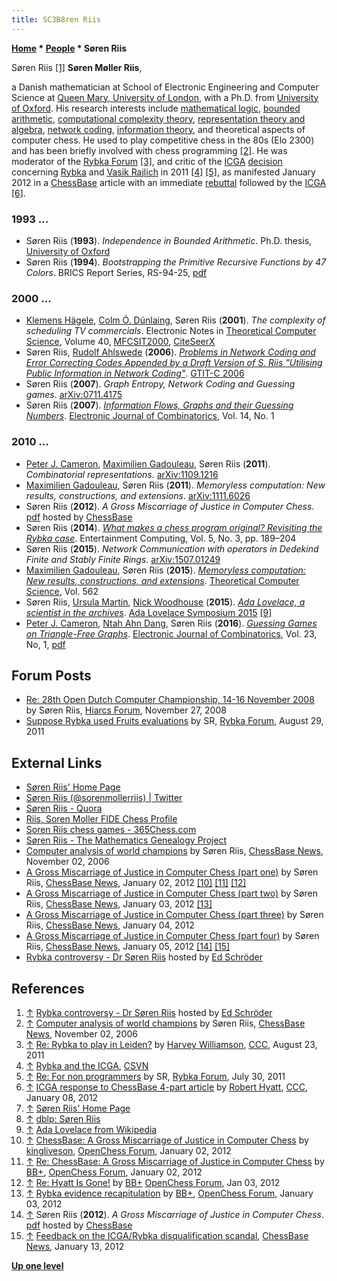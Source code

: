 ```yaml
---
title: SC3B8ren Riis
---
```

**[Home](Home "Home") \* [People](People "People") \* Søren Riis**



 [](http://www.top-5000.nl/Zach/riis.htm) Søren Riis <a id="cite-note-1" href="#cite-ref-1">[1]</a> 
**Søren Møller Riis**,  

a Danish mathematician at School of Electronic Engineering and Computer Science at [Queen Mary, University of London](Queen_Mary,_University_of_London "Queen Mary, University of London"), with a Ph.D. from [University of Oxford](https://en.wikipedia.org/wiki/University_of_Oxford). His research interests include [mathematical logic](https://en.wikipedia.org/wiki/Mathematical_logic), [bounded arithmetic](https://en.wikipedia.org/wiki/Bounded_quantifier), [computational complexity theory](https://en.wikipedia.org/wiki/Computational_complexity_theory), [representation theory and algebra](https://en.wikipedia.org/wiki/Representation_theory), [network coding](https://en.wikipedia.org/wiki/Network_coding), [information theory](https://en.wikipedia.org/wiki/Information_theory), and theoretical aspects of computer chess. He used to play competitive chess in the 80s (Elo 2300) and has been briefly involved with chess programming <a id="cite-note-2" href="#cite-ref-2">[2]</a>. He was moderator of the [Rybka Forum](Computer_Chess_Forums "Computer Chess Forums") <a id="cite-note-3" href="#cite-ref-3">[3]</a>, and critic of the [ICGA](ICGA "ICGA") [decision](Rybka_Controversy#RybkaDecision "Rybka Controversy") concerning [Rybka](Rybka "Rybka") and [Vasik Rajlich](Vasik_Rajlich "Vasik Rajlich") in 2011 <a id="cite-note-4" href="#cite-ref-4">[4]</a> <a id="cite-note-5" href="#cite-ref-5">[5]</a>, as manifested January 2012 in a [ChessBase](ChessBase "ChessBase") article with an immediate [rebuttal](Rybka_Controversy#Rebuttal "Rybka Controversy") followed by the [ICGA](ICGA "ICGA") <a id="cite-note-6" href="#cite-ref-6">[6]</a>. 



### 1993 ...


* Søren Riis (**1993**). *Independence in Bounded Arithmetic*. Ph.D. thesis, [University of Oxford](https://en.wikipedia.org/wiki/University_of_Oxford)
* Søren Riis (**1994**). *Bootstrapping the Primitive Recursive Functions by 47 Colors*. BRICS Report Series, RS-94-25, [pdf](http://www.brics.dk/RS/94/25/BRICS-RS-94-25.pdf)


### 2000 ...


* [Klemens Hägele](http://www.informatik.uni-trier.de/~ley/db/indices/a-tree/h/H=auml=gele:Klemens.html), [Colm Ó. Dúnlaing](http://www.maths.tcd.ie/~odunlain/), Søren Riis (**2001**). *The complexity of scheduling TV commercials*. Electronic Notes in [Theoretical Computer Science](https://en.wikipedia.org/wiki/Theoretical_Computer_Science_%28journal%29), Volume 40, [MFCSIT2000](http://euclid.ucc.ie/pages/staff/seda/htdocs/main.html), [CiteSeerX](http://citeseerx.ist.psu.edu/viewdoc/summary?doi=10.1.1.31.6939)
* Søren Riis, [Rudolf Ahlswede](Mathematician#PAhlswede "Mathematician") (**2006**). *[Problems in Network Coding and Error Correcting Codes Appended by a Draft Version of S. Riis "Utilising Public Information in Network Coding"](https://link.springer.com/chapter/10.1007/11889342_56)*. [GTIT-C 2006](https://dblp.uni-trier.de/db/conf/gtitc/gtitc2006.html)
* Søren Riis (**2007**). *Graph Entropy, Network Coding and Guessing games*. [arXiv:0711.4175](https://arxiv.org/abs/0711.4175)
* Søren Riis (**2007**). *[Information Flows, Graphs and their Guessing Numbers](http://www.combinatorics.org/ojs/index.php/eljc/article/view/v14i1r44)*. [Electronic Journal of Combinatorics](https://en.wikipedia.org/wiki/Electronic_Journal_of_Combinatorics), Vol. 14, No. 1


### 2010 ...


* [Peter J. Cameron](Mathematician#PJCameron "Mathematician"), [Maximilien Gadouleau](Mathematician#MGadouleau "Mathematician"), Søren Riis (**2011**). *Combinatorial representations*. [arXiv:1109.1216](https://arxiv.org/abs/1109.1216)
* [Maximilien Gadouleau](Mathematician#MGadouleau "Mathematician"), Søren Riis (**2011**). *Memoryless computation: New results, constructions, and extensions*. [arXiv:1111.6026](https://arxiv.org/abs/1111.6026)
* Søren Riis (**2012**). *A Gross Miscarriage of Justice in Computer Chess*. [pdf](https://en.chessbase.com/news/2011/riis01.pdf) hosted by [ChessBase](ChessBase "ChessBase")
* Søren Riis (**2014**). *[What makes a chess program original? Revisiting the Rybka case](https://www.sciencedirect.com/science/article/pii/S1875952114000159)*. Entertainment Computing, Vol. 5, No. 3, pp. 189–204
* Søren Riis (**2015**). *Network Communication with operators in Dedekind Finite and Stably Finite Rings*. [arXiv:1507.01249](https://arxiv.org/abs/1507.01249)
* [Maximilien Gadouleau](Mathematician#MGadouleau "Mathematician"), Søren Riis (**2015**). *[Memoryless computation: New results, constructions, and extensions](https://www.sciencedirect.com/science/article/pii/S0304397514007300)*. [Theoretical Computer Science](https://en.wikipedia.org/wiki/Theoretical_Computer_Science_(journal)), Vol. 562
* Søren Riis, [Ursula Martin](Mathematician#UMartin "Mathematician"), [Nick Woodhouse](https://dblp.uni-trier.de/pers/hd/w/Woodhouse:Nick) (**2015**). *[Ada Lovelace, a scientist in the archives](https://dl.acm.org/citation.cfm?doid=2867731.2867747)*. [Ada Lovelace Symposium 2015](https://www.cs.ox.ac.uk/news/981-full.html) <a id="cite-note-9" href="#cite-ref-9">[9]</a>
* [Peter J. Cameron](Mathematician#PJCameron "Mathematician"), [Ntah Ahn Dang](https://dblp.uni-trier.de/pers/hd/d/Dang:Ntah_Ahn), Søren Riis (**2016**). *[Guessing Games on Triangle-Free Graphs](https://www.semanticscholar.org/paper/Guessing-Games-on-Triangle-free-Graphs-Cameron-Dang/5e06992c99375d37eb8044a6d85fe62408c9eb2e)*. [Electronic Journal of Combinatorics](https://en.wikipedia.org/wiki/Electronic_Journal_of_Combinatorics), Vol. 23, No, 1, [pdf](http://www.combinatorics.org/ojs/index.php/eljc/article/viewFile/v23i1p48/pdf)


## Forum Posts


* [Re: 28th Open Dutch Computer Championship, 14-16 November 2008](http://www.hiarcs.net/forums/viewtopic.php?p=25913#25913) by Søren Riis, [Hiarcs Forum](Computer_Chess_Forums "Computer Chess Forums"), November 27, 2008
* [Suppose Rybka used Fruits evaluations](http://rybkaforum.net/cgi-bin/rybkaforum/topic_show.pl?tid=22785) by SR, [Rybka Forum](Computer_Chess_Forums "Computer Chess Forums"), August 29, 2011


## External Links


* [Søren Riis' Home Page](http://www.eecs.qmul.ac.uk/~smriis/)
* [Søren Riis (@sorenmollerriis) | Twitter](https://twitter.com/sorenmollerriis)
* [Søren Riis - Quora](https://www.quora.com/profile/S%C3%B8ren-Riis-1)
* [Riis, Soren Moller FIDE Chess Profile](https://ratings.fide.com/card.phtml?event=1400576)
* [Soren Riis chess games - 365Chess.com](http://www.365chess.com/players/Soren_Riis)
* [Søren Riis - The Mathematics Genealogy Project](https://www.genealogy.math.ndsu.nodak.edu/id.php?id=43931)
* [Computer analysis of world champions](https://en.chessbase.com/post/computer-analysis-of-world-champions) by Søren Riis, [ChessBase News](ChessBase "ChessBase"), November 02, 2006
* [A Gross Miscarriage of Justice in Computer Chess (part one)](https://en.chessbase.com/post/a-gro-miscarriage-of-justice-in-computer-che-part-one) by Søren Riis, [ChessBase News](ChessBase "ChessBase"), January 02, 2012 <a id="cite-note-10" href="#cite-ref-10">[10]</a> <a id="cite-note-11" href="#cite-ref-11">[11]</a> <a id="cite-note-12" href="#cite-ref-12">[12]</a>
* [A Gross Miscarriage of Justice in Computer Chess (part two)](https://en.chessbase.com/post/a-gro-miscarriage-of-justice-in-computer-che-part-two) by Søren Riis, [ChessBase News](ChessBase "ChessBase"), January 03, 2012 <a id="cite-note-13" href="#cite-ref-13">[13]</a>
* [A Gross Miscarriage of Justice in Computer Chess (part three)](https://en.chessbase.com/post/a-gro-miscarriage-of-justice-in-computer-che-part-three) by Søren Riis, [ChessBase News](ChessBase "ChessBase"), January 04, 2012
* [A Gross Miscarriage of Justice in Computer Chess (part four)](https://en.chessbase.com/post/a-gro-miscarriage-of-justice-in-computer-che-part-four) by Søren Riis, [ChessBase News](ChessBase "ChessBase"), January 05, 2012 <a id="cite-note-14" href="#cite-ref-14">[14]</a> <a id="cite-note-15" href="#cite-ref-15">[15]</a>
* [Rybka controversy - Dr Søren Riis](http://www.top-5000.nl/Zach/riis.htm) hosted by [Ed Schröder](Ed_Schroder "Ed Schroder")


## References


1. <a id="cite-ref-1" href="#cite-note-1">↑</a> [Rybka controversy - Dr Søren Riis](http://www.top-5000.nl/Zach/riis.htm) hosted by [Ed Schröder](Ed_Schroder "Ed Schroder")
2. <a id="cite-ref-2" href="#cite-note-2">↑</a> [Computer analysis of world champions](http://www.chessbase.com/newsdetail.asp?newsid=3465) by Søren Riis, [ChessBase News](ChessBase "ChessBase"), November 02, 2006
3. <a id="cite-ref-3" href="#cite-note-3">↑</a> [Re: Rybka to play in Leiden?](http://www.talkchess.com/forum/viewtopic.php?topic_view=threads&p=420807&t=40151) by [Harvey Williamson](Harvey_Williamson "Harvey Williamson"), [CCC](CCC "CCC"), August 23, 2011
4. <a id="cite-ref-4" href="#cite-note-4">↑</a> [Rybka and the ICGA](http://www.computerschaak.nl/index.php?option=com_content&view=article&id=514%3Arybka-en-de-icga&catid=18%3Avereniging&Itemid=28&lang=en), [CSVN](CSVN "CSVN")
5. <a id="cite-ref-5" href="#cite-note-5">↑</a> [Re: For non programmers](http://rybkaforum.net/cgi-bin/rybkaforum/topic_show.pl?tid=22522;pg=2) by SR, [Rybka Forum](Computer_Chess_Forums "Computer Chess Forums"), July 30, 2011
6. <a id="cite-ref-6" href="#cite-note-6">↑</a> [ICGA response to ChessBase 4-part article](http://www.talkchess.com/forum/viewtopic.php?t=41866) by [Robert Hyatt](Robert_Hyatt "Robert Hyatt"), [CCC](CCC "CCC"), January 08, 2012
7. <a id="cite-ref-7" href="#cite-note-7">↑</a> [Søren Riis' Home Page](http://www.eecs.qmul.ac.uk/~smriis/)
8. <a id="cite-ref-8" href="#cite-note-8">↑</a> [dblp: Søren Riis](https://dblp.uni-trier.de/pers/hd/r/Riis:S=oslash=ren)
9. <a id="cite-ref-9" href="#cite-note-9">↑</a> [Ada Lovelace from Wikipedia](https://en.wikipedia.org/wiki/Ada_Lovelace)
10. <a id="cite-ref-10" href="#cite-note-10">↑</a> [ChessBase: A Gross Miscarriage of Justice in Computer Chess](http://www.open-chess.org/viewtopic.php?f=3&t=1771) by [kingliveson](Franklin_Titus "Franklin Titus"), [OpenChess Forum](Computer_Chess_Forums "Computer Chess Forums"), January 02, 2012
11. <a id="cite-ref-11" href="#cite-note-11">↑</a> [Re: ChessBase: A Gross Miscarriage of Justice in Computer Chess](http://www.open-chess.org/viewtopic.php?f=3&t=1771#p15455) by [BB+](Mark_Watkins "Mark Watkins"), [OpenChess Forum](Computer_Chess_Forums "Computer Chess Forums"), January 02, 2012
12. <a id="cite-ref-12" href="#cite-note-12">↑</a> [Re: Hyatt Is Gone!](http://www.open-chess.org/viewtopic.php?f=3&t=1763&p=15497#p15459) by [BB+](Mark_Watkins "Mark Watkins") [OpenChess Forum](Computer_Chess_Forums "Computer Chess Forums"), Jan 03, 2012
13. <a id="cite-ref-13" href="#cite-note-13">↑</a> [Rybka evidence recapitulation](http://www.open-chess.org/viewtopic.php?f=5&t=1772) by [BB+](Mark_Watkins "Mark Watkins"), [OpenChess Forum](Computer_Chess_Forums "Computer Chess Forums"), January 03, 2012
14. <a id="cite-ref-14" href="#cite-note-14">↑</a> Søren Riis (**2012**). *A Gross Miscarriage of Justice in Computer Chess*. [pdf](https://en.chessbase.com/news/2011/riis01.pdf) hosted by [ChessBase](ChessBase "ChessBase")
15. <a id="cite-ref-15" href="#cite-note-15">↑</a> [Feedback on the ICGA/Rybka disqualification scandal](https://en.chessbase.com/post/feedback-on-the-icga-rybka-disqualification-scandal), [ChessBase News](ChessBase "ChessBase"), January 13, 2012

**[Up one level](People "People")**







 
